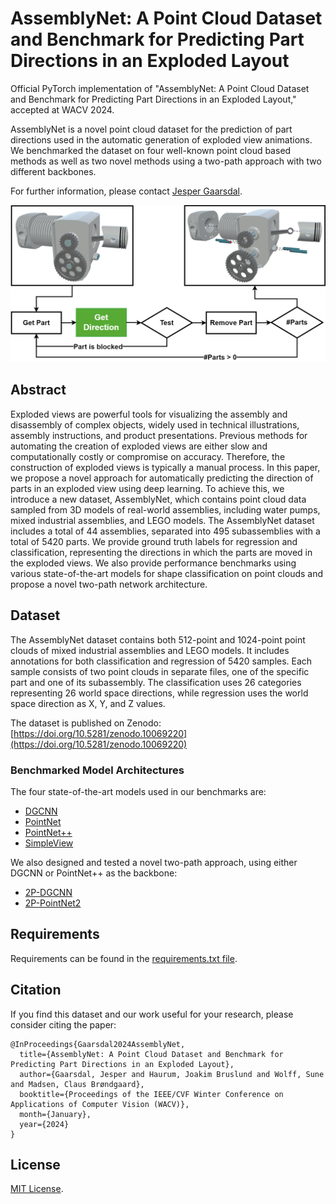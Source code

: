 # AssemblyNet: A Point Cloud Dataset and Benchmark for Predicting Part Directions in an Exploded Layout

Official PyTorch implementation of "AssemblyNet: A Point Cloud Dataset and Benchmark for Predicting Part Directions in an Exploded Layout," accepted at WACV 2024.

AssemblyNet is a novel point cloud dataset for the prediction of part directions used in the automatic generation of exploded view animations. We benchmarked the dataset on four well-known point cloud based methods as well as two novel methods using a two-path approach with two different backbones.

For further information, please contact [Jesper Gaarsdal](mailto:gaarsdal.jesper@gmail.com).

<div style="text-align:center">
    <img src='./figures/task-overview.png' width=600>
</div>

## Abstract
Exploded views are powerful tools for visualizing the assembly and disassembly of complex objects, widely used in technical illustrations, assembly instructions, and product presentations. Previous methods for automating the creation of exploded views are either slow and computationally costly or compromise on accuracy. Therefore, the construction of exploded views is typically a manual process. In this paper, we propose a novel approach for automatically predicting the direction of parts in an exploded view using deep learning. To achieve this, we introduce a new dataset, AssemblyNet, which contains point cloud data sampled from 3D models of real-world assemblies, including water pumps, mixed industrial assemblies, and LEGO models. 
The AssemblyNet dataset includes a total of 44 assemblies, separated into 495 subassemblies with a total of 5420 parts. We provide ground truth labels for regression and classification, representing the directions in which the parts are moved in the exploded views. We also provide performance benchmarks using various state-of-the-art models for shape classification on point clouds and propose a novel two-path network architecture.

## Dataset

The AssemblyNet dataset contains both 512-point and 1024-point point clouds of mixed industrial assemblies and LEGO models.
It includes annotations for both classification and regression of 5420 samples. Each sample consists of two point clouds in separate files, one of the specific part and one of its subassembly.
The classification uses 26 categories representing 26 world space directions, while regression uses the world space direction as X, Y, and Z values.

The dataset is published on Zenodo: [https://doi.org/10.5281/zenodo.10069220](https://doi.org/10.5281/zenodo.10069220)

### Benchmarked Model Architectures

The four state-of-the-art models used in our benchmarks are:

* [DGCNN](https://liuziwei7.github.io/projects/DGCNN)
* [PointNet](https://stanford.edu/~rqi/pointnet/)
* [PointNet++](https://stanford.edu/~rqi/pointnet2/)
* [SimpleView](https://github.com/princeton-vl/SimpleView)

We also designed and tested a novel two-path approach, using either DGCNN or PointNet++ as the backbone:

* [2P-DGCNN](./models/2p-dgcnn.py)
* [2P-PointNet2](./models/2p-pointnet2.py)

## Requirements

Requirements can be found in the [requirements.txt file](./requirements.txt).

## Citation
If you find this dataset and our work useful for your research, please consider citing the paper:

	@InProceedings{Gaarsdal2024AssemblyNet,
	  title={AssemblyNet: A Point Cloud Dataset and Benchmark for Predicting Part Directions in an Exploded Layout},
	  author={Gaarsdal, Jesper and Haurum, Joakim Bruslund and Wolff, Sune and Madsen, Claus Brøndgaard},
	  booktitle={Proceedings of the IEEE/CVF Winter Conference on Applications of Computer Vision (WACV)},
	  month={January},
      year={2024}
	}

## License
[MIT License](./LICENSE).